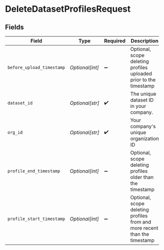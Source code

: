 # DeleteDatasetProfilesRequest


## Fields

| Field                                                                     | Type                                                                      | Required                                                                  | Description                                                               | Example                                                                   |
| ------------------------------------------------------------------------- | ------------------------------------------------------------------------- | ------------------------------------------------------------------------- | ------------------------------------------------------------------------- | ------------------------------------------------------------------------- |
| `before_upload_timestamp`                                                 | *Optional[int]*                                                           | :heavy_minus_sign:                                                        | Optional, scope deleting profiles uploaded prior to the timestamp         | 1577836800000                                                             |
| `dataset_id`                                                              | *Optional[str]*                                                           | :heavy_check_mark:                                                        | The unique dataset ID in your company.                                    | model-123                                                                 |
| `org_id`                                                                  | *Optional[str]*                                                           | :heavy_check_mark:                                                        | Your company's unique organization ID                                     | org-123                                                                   |
| `profile_end_timestamp`                                                   | *Optional[int]*                                                           | :heavy_minus_sign:                                                        | Optional, scope deleting profiles older than the timestamp                | 1893456000000                                                             |
| `profile_start_timestamp`                                                 | *Optional[int]*                                                           | :heavy_minus_sign:                                                        | Optional, scope deleting profiles from and more recent than the timestamp | 1577836800000                                                             |